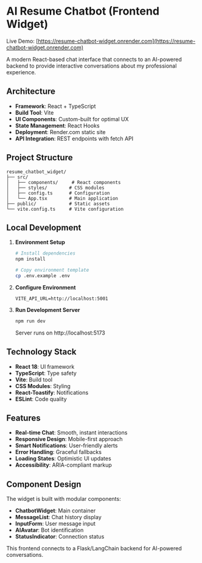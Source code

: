 # AI Resume Chatbot (Frontend Widget)

Live Demo: [https://resume-chatbot-widget.onrender.com](https://resume-chatbot-widget.onrender.com)

A modern React-based chat interface that connects to an AI-powered backend to provide interactive conversations about my professional experience.

## Architecture

- **Framework**: React + TypeScript
- **Build Tool**: Vite
- **UI Components**: Custom-built for optimal UX
- **State Management**: React Hooks
- **Deployment**: Render.com static site
- **API Integration**: REST endpoints with fetch API

## Project Structure

```
resume_chatbot_widget/
├── src/
│   ├── components/     # React components
│   ├── styles/        # CSS modules
│   ├── config.ts      # Configuration
│   └── App.tsx        # Main application
├── public/            # Static assets
└── vite.config.ts     # Vite configuration
```

## Local Development

1. **Environment Setup**

   ```bash
   # Install dependencies
   npm install

   # Copy environment template
   cp .env.example .env
   ```

2. **Configure Environment**

   ```
   VITE_API_URL=http://localhost:5001
   ```

3. **Run Development Server**
   ```bash
   npm run dev
   ```
   Server runs on http://localhost:5173

## Technology Stack

- **React 18**: UI framework
- **TypeScript**: Type safety
- **Vite**: Build tool
- **CSS Modules**: Styling
- **React-Toastify**: Notifications
- **ESLint**: Code quality

## Features

- **Real-time Chat**: Smooth, instant interactions
- **Responsive Design**: Mobile-first approach
- **Smart Notifications**: User-friendly alerts
- **Error Handling**: Graceful fallbacks
- **Loading States**: Optimistic UI updates
- **Accessibility**: ARIA-compliant markup

## Component Design

The widget is built with modular components:

- **ChatbotWidget**: Main container
- **MessageList**: Chat history display
- **InputForm**: User message input
- **AIAvatar**: Bot identification
- **StatusIndicator**: Connection status

This frontend connects to a Flask/LangChain backend for AI-powered conversations.

